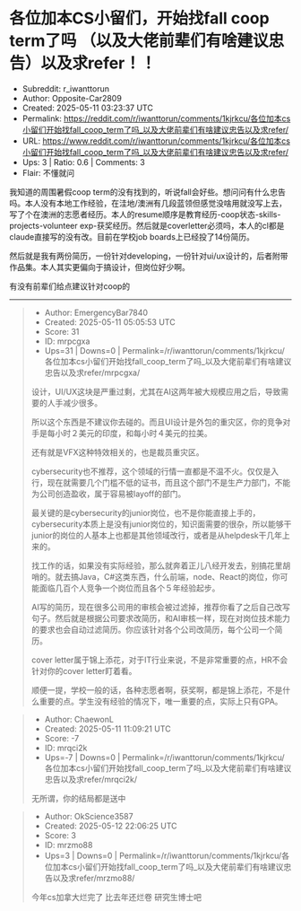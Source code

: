 # 各位加本CS小留们，开始找fall coop term了吗 （以及大佬前辈们有啥建议忠告）以及求refer！！

- Subreddit: r_iwanttorun
- Author: Opposite-Car2809
- Created: 2025-05-11 03:23:37 UTC
- Permalink: https://reddit.com/r/iwanttorun/comments/1kjrkcu/各位加本cs小留们开始找fall_coop_term了吗_以及大佬前辈们有啥建议忠告以及求refer/
- URL: https://www.reddit.com/r/iwanttorun/comments/1kjrkcu/各位加本cs小留们开始找fall_coop_term了吗_以及大佬前辈们有啥建议忠告以及求refer/
- Ups: 3 | Ratio: 0.6 | Comments: 3
- Flair: 不懂就问


我知道的周围暑假coop
term的没有找到的，听说fall会好些。想问问有什么忠告吗。本人没有本地工作经验，在洼地/澳洲有几段蓝领但感觉没啥用就没写上去，写了个在澳洲的志愿者经历。本人的resume顺序是教育经历-coop状态-skills-projects-volunteer
exp-获奖经历。然后就是coverletter必须吗，本人的cl都是claude直接写的没有改。目前在学校job
boards上已经投了14份简历。

然后就是我有两份简历，一份针对developing，一份针对ui/ux设计的，后者附带作品集。本人其实更偏向于搞设计，但岗位好少啊。

有没有前辈们给点建议针对coop的


---

> - Author: EmergencyBar7840
> - Created: 2025-05-11 05:05:53 UTC
> - Score: 31
> - ID: mrpcgxa
> - Ups=31 | Downs=0 | Permalink=/r/iwanttorun/comments/1kjrkcu/各位加本cs小留们开始找fall_coop_term了吗_以及大佬前辈们有啥建议忠告以及求refer/mrpcgxa/
>
> 设计，UI/UX这块是严重过剩，尤其在AI这两年被大规模应用之后，导致需要的人手减少很多。
> 
> 所以这个东西是不建议你去碰的。而且UI设计是外包的重灾区，你的竞争对手是每小时２美元的印度，和每小时４美元的拉美。
> 
> 还有就是VFX这种特效相关的，也是裁员重灾区。
> 
> cybersecurity也不推荐，这个领域的行情一直都是不温不火。仅仅是入行，现在就需要几个门槛不低的证书，而且这个部门不是生产力部门，不能为公司创造盈收，属于容易被layoff的部门。
> 
> 最关键的是cybersecurity的junior岗位，也不是你能直接上手的，cybersecurity本质上是没有junior岗位的，知识面需要的很杂，所以能够干junior的岗位的人基本上也都是其他领域改行，或者是从helpdesk干几年上来的。
> 
> 找工作的话，如果没有实际经验，那么就奔着正儿八经开发去，别搞花里胡哨的。就去搞Java，C#这类东西，什么前端，node、React的岗位，你可能面临几百个人竞争一个岗位而且各个５年经验起步。
> 
> AI写的简历，现在很多公司用的审核会被过滤掉，推荐你看了之后自己改写句子。然后就是根据公司要求改简历，和AI审核一样，现在对岗位技术能力的要求也会自动过滤简历。你应该针对各个公司改简历，每个公司一个简历。
> 
> cover letter属于锦上添花，对于IT行业来说，不是非常重要的点，HR不会针对你的cover letter盯着看。
> 
> 顺便一提，学校一般的话，各种志愿者啊，获奖啊，都是锦上添花，不是什么重要的点。学生没有经验的情况下，唯一重要的点，实际上只有GPA。

> - Author: ChaewonL
> - Created: 2025-05-11 11:09:21 UTC
> - Score: -7
> - ID: mrqci2k
> - Ups=-7 | Downs=0 | Permalink=/r/iwanttorun/comments/1kjrkcu/各位加本cs小留们开始找fall_coop_term了吗_以及大佬前辈们有啥建议忠告以及求refer/mrqci2k/
>
> 无所谓，你的结局都是送中

> - Author: OkScience3587
> - Created: 2025-05-12 22:06:25 UTC
> - Score: 3
> - ID: mrzmo88
> - Ups=3 | Downs=0 | Permalink=/r/iwanttorun/comments/1kjrkcu/各位加本cs小留们开始找fall_coop_term了吗_以及大佬前辈们有啥建议忠告以及求refer/mrzmo88/
>
> 今年cs加拿大烂完了 比去年还烂卷 研究生博士吧
